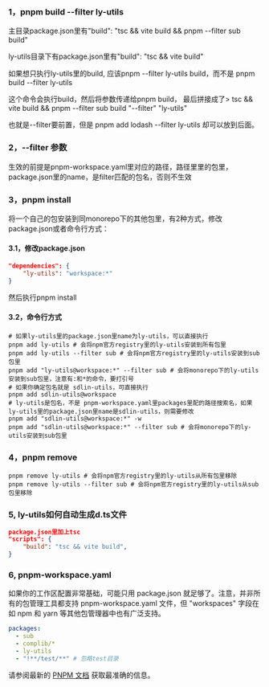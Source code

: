 ### 1，pnpm build --filter ly-utils 
主目录package.json里有"build": "tsc && vite build && pnpm --filter sub build"

ly-utils目录下有package.json里有"build": "tsc && vite build"

如果想只执行ly-utils里的build, 应该pnpm --filter ly-utils build，而不是 pnpm build --filter ly-utils

这个命令会执行build，然后将参数传递给pnpm build， 最后拼接成了> tsc && vite build && pnpm --filter sub build "--filter" "ly-utils"

也就是--filter要前置，但是 pnpm add lodash --filter ly-utils 却可以放到后面。

### 2，--filter 参数
生效的前提是pnpm-workspace.yaml里对应的路径，路径里里的包里，package.json里的name，是filter匹配的包名，否则不生效

### 3，pnpm install
将一个自己的包安装到同monorepo下的其他包里，有2种方式，修改package.json或者命令行方式：
#### 3.1，修改package.json
```json
"dependencies": {
    "ly-utils": "workspace:*"
}
```
然后执行pnpm install

#### 3.2，命令行方式
```shell
# 如果ly-utils里的package.json里name为ly-utils，可以直接执行
pnpm add ly-utils # 会将npm官方registry里的ly-utils安装到所有包里
pnpm add ly-utils --filter sub # 会将npm官方registry里的ly-utils安装到sub包里
pnpm add "ly-utils@workspace:*" --filter sub # 会将monorepo下的ly-utils安装到sub包里，注意有:和*的命令，要打引号
# 如果你确定包名就是 sdlin-utils，可直接执行
pnpm add sdlin-utils@workspace
# ly-utils是包名，不是 pnpm-workspace.yaml里packages里配的路径搜索名，如果ly-utils里的package.json里name是sdlin-utils，则需要修改
pnpm add "sdlin-utils@workspace:*" -w
pnpm add "sdlin-utils@workspace:*" --filter sub # 会将monorepo下的ly-utils安装到sub包里
```
### 4，pnpm remove
```shell
pnpm remove ly-utils # 会将npm官方registry里的ly-utils从所有包里移除
pnpm remove ly-utils --filter sub # 会将npm官方registry里的ly-utils从sub包里移除
```

### 5, ly-utils如何自动生成d.ts文件
```json
package.json里加上tsc
"scripts": {
    "build": "tsc && vite build",
}

```

### 6, pnpm-workspace.yaml
如果你的工作区配置非常基础，可能只用 package.json 就足够了。注意，并非所有的包管理工具都支持 pnpm-workspace.yaml 文件，但 "workspaces" 字段在如 npm 和 yarn 等其他包管理器中也有广泛支持。
```yaml
packages:
  - sub
  - complib/*
  - ly-utils
  - "!**/test/**" # 忽略test目录
```
请参阅最新的 [PNPM 文档](https://pnpm.io/workspaces) 获取最准确的信息。
